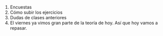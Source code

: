 1. Encuestas
2. Cómo subir los ejercicios
3. Dudas de clases anteriores
4. El viernes ya vimos gran parte de la teoría de hoy. Así que hoy vamos a repasar.